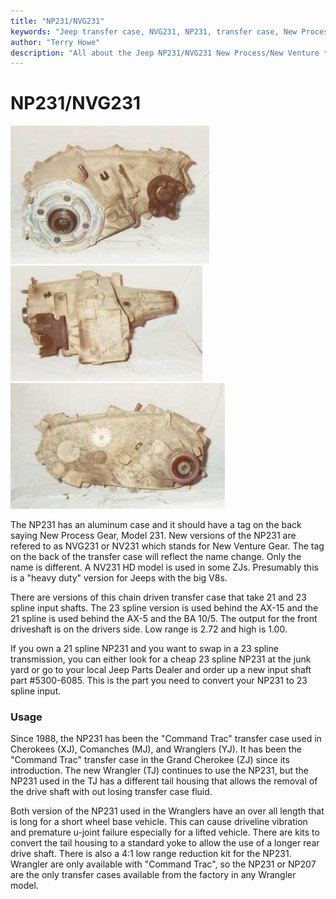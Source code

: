 ```yaml
---
title: "NP231/NVG231"
keywords: "Jeep transfer case, NVG231, NP231, transfer case, New Process"
author: "Terry Howe"
description: "All about the Jeep NP231/NVG231 New Process/New Venture transfer case."
---
```

# NP231/NVG231

![NP231 front](../../img/xfer/np231f.jpg) ![NP231 side](../../img/xfer/np231s.jpg) ![NP231 back](../../img/xfer/np231b.jpg)

The NP231 has an aluminum case and it should have a tag on the back saying New Process Gear, Model 231. New versions of the NP231 are refered to as NVG231 or NV231 which stands for New Venture Gear. The tag on the back of the transfer case will reflect the name change. Only the name is different. A NV231 HD model is used in some ZJs. Presumably this is a "heavy duty" version for Jeeps with the big V8s.

There are versions of this chain driven transfer case that take 21 and 23 spline input shafts. The 23 spline version is used behind the AX-15 and the 21 spline is used behind the AX-5 and the BA 10/5. The output for the front driveshaft is on the drivers side. Low range is 2.72 and high is 1.00.

If you own a 21 spline NP231 and you want to swap in a 23 spline transmission, you can either look for a cheap 23 spline NP231 at the junk yard or go to your local Jeep Parts Dealer and order up a new input shaft part #5300-6085. This is the part you need to convert your NP231 to 23 spline input.

### Usage

Since 1988, the NP231 has been the "Command Trac" transfer case used in Cherokees (XJ), Comanches (MJ), and Wranglers (YJ). It has been the "Command Trac" transfer case in the Grand Cherokee (ZJ) since its introduction. The new Wrangler (TJ) continues to use the NP231, but the NP231 used in the TJ has a different tail housing that allows the removal of the drive shaft with out losing transfer case fluid.

Both version of the NP231 used in the Wranglers have an over all length that is long for a short wheel base vehicle. This can cause driveline vibration and premature u-joint failure especially for a lifted vehicle. There are kits to convert the tail housing to a standard yoke to allow the use of a longer rear drive shaft. There is also a 4:1 low range reduction kit for the NP231. Wrangler are only available with "Command Trac", so the NP231 or NP207 are the only transfer cases available from the factory in any Wrangler model.